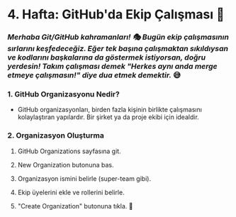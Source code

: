 # 4. Hafta: GitHub'da Ekip Çalışması 🚀

### *Merhaba Git/GitHub kahramanları! 🎭 Bugün ekip çalışmasının sırlarını keşfedeceğiz. Eğer tek başına çalışmaktan sıkıldıysan ve kodlarını başkalarına da göstermek istiyorsan, doğru yerdesin! Takım çalışması demek "Herkes aynı anda merge etmeye çalışmasın!" diye dua etmek demektir.* 😅

### 1. GitHub Organizasyonu Nedir?
- GitHub organizasyonları, birden fazla kişinin birlikte çalışmasını kolaylaştıran yapılardır. Bir şirket ya da proje ekibi için idealdir.

### 2. Organizasyon Oluşturma

1. GitHub Organizations sayfasına git.

2. New Organization butonuna bas.

3. Organizasyon ismini belirle (super-team gibi).

4. Ekip üyelerini ekle ve rollerini belirle.

5. "Create Organization" butonuna tıkla. 🎉